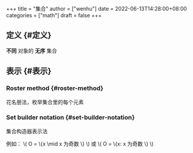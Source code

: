 +++
title = "集合"
author = ["wenhu"]
date = 2022-06-13T14:28:00+08:00
categories = ["math"]
draft = false
+++

## 定义 {#定义}

**不同** 对象的 **无序** 集合


## 表示 {#表示}


### Roster method {#roster-method}

花名册法，枚举集合里的每个元素


### Set builder notation {#set-builder-notation}

集合构造器表示法

例如： \\( O  = \\{x \mid x 为奇数 \\} \\) 或 \\( O  = \\{x: x 为奇数 \\} \\)
